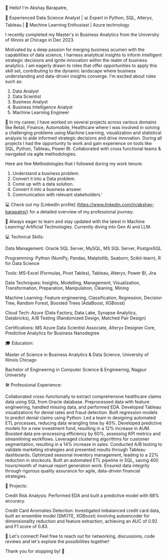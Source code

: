 👋 Hello! I'm Akshay Barapatre, 

🚀 Experienced Data Science Analyst | 📊 Expert in Python, SQL, Alteryx, Tableau | 🤖 Machine Learning Enthusiast | Azure technology

I recently completed my Master's in Business Analytics from the University of Illinois at Chicago in Dec 2023.

Motivated by a deep passion for merging business acumen with the capabilities of data science, I harness analytical insights to inform intelligent strategic decisions and ignite innovation within the realm of business analytics. I am eagerly drawn to roles that offer opportunities to apply this skill set, contributing to the dynamic landscape where business understanding and data-driven insights converge. I'm excited about roles such as:

1) Data Analyst 
2) Data Scientist 
3) Business Analyst 
4) Business Intelligence Analyst
5) Machine Learning Engineer

🔭 In my career, I have worked on several projects across various domains like Retail, Finance, Automobile, Healthcare where I was involved in solving a challenging problems using Machine Learning, visualization and statistical analysis to aide informed strategic decisions and drive innovation. 
During all projects I had the opportunity to work and gain experience on tools like SQL, Python, Tableau, Power BI. 
Collaborated with cross functional teams & navigated via agile methodologies.

Here are few Methodologies that I followed during my work tenure:
1) Understand a business problem.
2) Convert it into a Data problem.
3) Come up with a data solution.
4) Convert it into a business answer.
5) Communication with relevant stakeholders.'

💻 Check out my [LinkedIn profile] (https://www.linkedin.com/in/akshay-barapatre/) for a detailed overview of my professional journey.

🌱 Always eager to learn and stay updated with the latest in Machine Leanring/ Artificial Technologies. Currently diving into Gen AI and LLM.

💻 Technical Skills:

Data Management: Oracle SQL Server, MySQL, MS SQL Server, PostgreSQL

Programming: Python (NumPy, Pandas, Matplotlib, Seaborn, Scikit-learn), R for Data Science

Tools: MS-Excel (Formulas, Pivot Tables), Tableau, Alteryx, Power BI, Jira

Data Techniques: Insights, Modelling, Management, Visualization, Transformation, Preparation, Manipulation, Cleaning, Mining

Machine Learning: Feature engineering, Classification, Regression, Decision Tree, Random Forest, Boosted Trees (AdaBoost, XGBoost)

Cloud Tech: Azure (Data Factory, Data Lake, Synapse Analytics, Databricks), A/B Testing (Randomized Design, Matched Pair Design)

Certifications: MS Azure Data Scientist Associate, Alteryx Designer Core, Predictive Analytics for Business Nanodegree

🎓 Education:

Master of Science in Business Analytics & Data Science, University of Illinois Chicago

Bachelor of Engineering in Computer Science & Engineering, Nagpur University

🛠️ Professional Experience:

Collaborated cross-functionally to extract comprehensive healthcare claims data using SQL from Oracle database.
Preprocessed data with feature engineering, handled missing data, and performed EDA.
Developed Tableau visualizations for denial rates and fraud detection.
Built regression models to predict denial claims using Python.
Led a team in designing automated ETL processes, reducing data wrangling time by 40%.
Developed predictive models for a new investment fund, resulting in a 12% increase in AUM.
Boosted data pre-processing efficiency by 60%, assessing KPI metrics and streamlining workflows.
Leveraged clustering algorithms for customer segmentation, resulting in a 14% increase in sales.
Conducted A/B testing to validate marketing strategies and presented results through Tableau dashboards.
Optimized seasonal inventory management, leading to a 22% reduction in stockouts.
Built an automated ETL pipeline in SQL, saving 400 hours/month of manual report generation work.
Ensured data integrity through rigorous quality assurance for agile, data-driven financial strategies.


🚀 Projects:

Credit Risk Analysis: Performed EDA and built a predictive model with 68% accuracy.

Credit Card Anomalies Detection: Investigated imbalanced credit card data, built an ensemble model (SMOTE, XGBoost) involving autoencoder for dimensionality reduction and feature extraction, achieving an AUC of 0.92 and F1 score of 0.83.

💬 Let's connect! Feel free to reach out for networking, discussions, code reviews and let's explore the possibilities together!

Thank you for stopping by! 🌟

